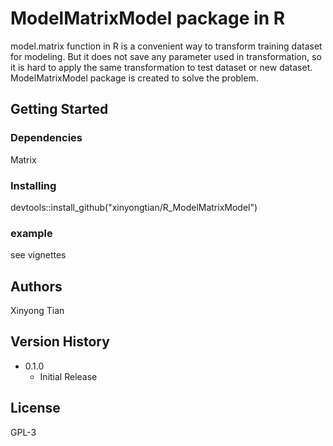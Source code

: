 # ModelMatrixModel package in R

model.matrix function in R is a convenient way to transform training dataset for modeling. But it does not save any parameter used in transformation, so it is hard to apply the same transformation to test dataset or new dataset. ModelMatrixModel package is created to solve the problem.



## Getting Started

### Dependencies

Matrix

### Installing

devtools::install_github("xinyongtian/R_ModelMatrixModel")

### example 

see vignettes

## Authors

Xinyong Tian

## Version History

* 0.1.0
    * Initial Release

## License
GPL-3


